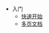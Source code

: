 - 入门
  - [快速开始](src/demo/01.quickstart/quickstart.md)
  - [多页文档](src/demo/01.quickstart/more-page.md)